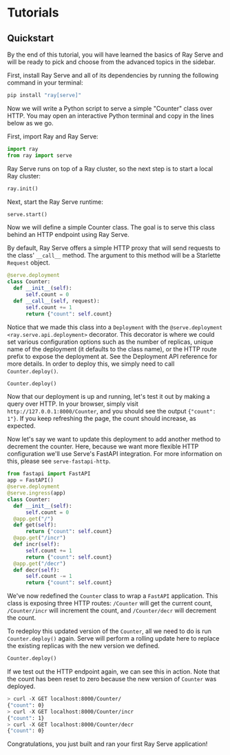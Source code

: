 # Tutorials

## Quickstart


By the end of this tutorial, you will have learned the basics of Ray
Serve and will be ready to pick and choose from the advanced topics in
the sidebar.

First, install Ray Serve and all of its dependencies by running the
following command in your terminal:

``` bash
pip install "ray[serve]"
```

Now we will write a Python script to serve a simple "Counter" class over
HTTP. You may open an interactive Python terminal and copy in the lines
below as we go.

First, import Ray and Ray Serve:

``` python
import ray
from ray import serve
```

Ray Serve runs on top of a Ray cluster, so the next step is to start a
local Ray cluster:

``` python
ray.init()
```

Next, start the Ray Serve runtime:

``` python
serve.start()
```



Now we will define a simple Counter class. The goal is to serve this
class behind an HTTP endpoint using Ray Serve.

By default, Ray Serve offers a simple HTTP proxy that will send requests
to the class' `__call__` method. The argument to this method will be a
Starlette `Request` object.

``` python
@serve.deployment
class Counter:
  def __init__(self):
      self.count = 0
  def __call__(self, request):
      self.count += 1
      return {"count": self.count}
```


Notice that we made this class into a `Deployment` with the
`@serve.deployment <ray.serve.api.deployment>` decorator. This decorator
is where we could set various configuration options such as the number
of replicas, unique name of the deployment (it defaults to the class
name), or the HTTP route prefix to expose the deployment at. See the
Deployment API reference for more
details. In order to deploy this, we simply need to call
`Counter.deploy()`.

``` python
Counter.deploy()
```


Now that our deployment is up and running, let's test it out by making a
query over HTTP. In your browser, simply visit
`http://127.0.0.1:8000/Counter`, and you should see the output
`{"count": 1"}`. If you keep refreshing the page, the count should
increase, as expected.

Now let's say we want to update this deployment to add another method to
decrement the counter. Here, because we want more flexible HTTP
configuration we'll use Serve's FastAPI integration. For more
information on this, please see `serve-fastapi-http`.

``` python
from fastapi import FastAPI
app = FastAPI()
@serve.deployment
@serve.ingress(app)
class Counter:
  def __init__(self):
      self.count = 0
  @app.get("/")
  def get(self):
      return {"count": self.count}
  @app.get("/incr")
  def incr(self):
      self.count += 1
      return {"count": self.count}
  @app.get("/decr")
  def decr(self):
      self.count -= 1
      return {"count": self.count}
```

We've now redefined the `Counter` class to wrap a `FastAPI` application.
This class is exposing three HTTP routes: `/Counter` will get the
current count, `/Counter/incr` will increment the count, and
`/Counter/decr` will decrement the count.

To redeploy this updated version of the `Counter`, all we need to do is
run `Counter.deploy()` again. Serve will perform a rolling update here
to replace the existing replicas with the new version we defined.

``` python
Counter.deploy()
```

If we test out the HTTP endpoint again, we can see this in action. Note
that the count has been reset to zero because the new version of
`Counter` was deployed.

``` bash
> curl -X GET localhost:8000/Counter/
{"count": 0}
> curl -X GET localhost:8000/Counter/incr
{"count": 1}
> curl -X GET localhost:8000/Counter/decr
{"count": 0}
```

Congratulations, you just built and ran your first Ray Serve
application! 